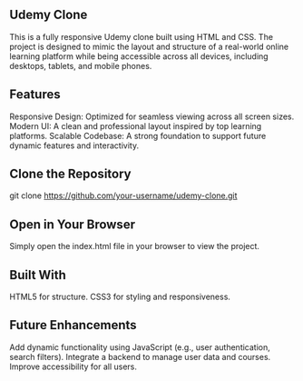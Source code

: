 ## Udemy Clone
This is a fully responsive Udemy clone built using HTML and CSS. The project is designed to mimic the layout and structure of a real-world online learning platform while being accessible across all devices, including desktops, tablets, and mobile phones.

## Features
Responsive Design: Optimized for seamless viewing across all screen sizes.
Modern UI: A clean and professional layout inspired by top learning platforms.
Scalable Codebase: A strong foundation to support future dynamic features and interactivity.

## Clone the Repository
git clone https://github.com/your-username/udemy-clone.git  
## Open in Your Browser
Simply open the index.html file in your browser to view the project.
## Built With
HTML5 for structure.
CSS3 for styling and responsiveness.
## Future Enhancements
Add dynamic functionality using JavaScript (e.g., user authentication, search filters).
Integrate a backend to manage user data and courses.
Improve accessibility for all users.
